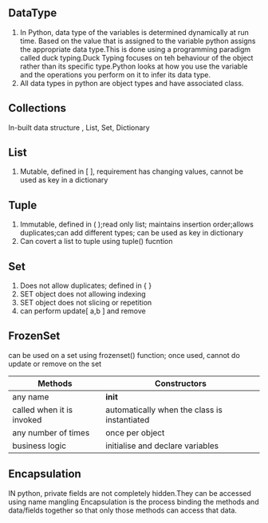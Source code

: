 ## DataType
1. In Python, data type of the variables is determined dynamically at run time. Based on the value that is assigned to the variable python assigns the appropriate data type.This is done using a programming paradigm called duck typing.Duck Typing focuses on teh behaviour of the object rather than its specific type.Python looks at how you use the variable and the operations you perform on it to infer its data type.
1. All data types in python are object types and have associated class.

## Collections
In-built data structure , List, Set, Dictionary

## List
1. Mutable, defined in [ ], requirement has changing values, cannot be used as key in a dictionary

## Tuple
1. Immutable, defined in ( );read only list; maintains insertion order;allows duplicates;can add different types; can be used as key in dictionary
2. Can covert a list to  tuple using tuple() fucntion

## Set
1. Does not allow duplicates; defined in { }
1. SET object does not allowing indexing
1. SET object does not slicing or repetition
1. can perform update[ a,b ] and remove

## FrozenSet
can be used on a set using frozenset() function; once used, cannot do update or remove on the set

| Methods | Constructors |
| ----------------- | ---------------|
| any name          | __init__ |
| called when it is invoked | automatically when the class is instantiated |
| any number of times | once per object |
| business logic | initialise and declare variables |

## Encapsulation 

IN python, private fields are not completely hidden.They can be accessed using name mangling
Encapsulation is the process binding the methods and data/fields together so that only those methods can access that data.
